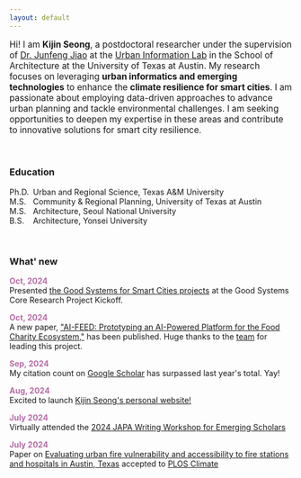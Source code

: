 ```yaml
---
layout: default
---
```


<p style="font-size:110%;">Hi! I am <b>Kijin Seong</b>, a postdoctoral researcher under the supervision of <a href="https://soa.utexas.edu/faculty/junfeng-jiao/" target="_blank">Dr. Junfeng Jiao</a> at the <a href="https://www.urbaninfolab.com/" target="_blank">Urban Information Lab</a> in the School of Architecture at the University of Texas at Austin. My research focuses on leveraging <b>urban informatics and emerging technologies</b> to enhance the <b>climate resilience for smart cities</b>. I am passionate about employing data-driven approaches to advance urban planning and tackle environmental challenges. I am seeking opportunities to deepen my expertise in these areas and contribute to innovative solutions for smart city resilience.</p>

<br />

### Education 
<p>
<span style="display:inline-block; width: 42px;">Ph.D.</span>Urban and Regional Science, Texas A&M University<br />
<span style="display:inline-block; width: 42px;">M.S.</span>Community & Regional Planning, University of Texas at Austin<br />
<span style="display:inline-block; width: 42px;">M.S.</span>Architecture, Seoul National University<br />
<span style="display:inline-block; width: 42px;">B.S.</span>Architecture, Yonsei University
</p>

<br />
        
### What' new
<p>
  <strong style="color: #b76ca8;">Oct, 2024</strong><br />
  Presented <a href="https://bridgingbarriers.utexas.edu/good-systems/projects/a-good-system-for-smart-cities" target="_blank">the Good Systems for Smart Cities projects</a> at the Good Systems Core Research Project Kickoff.  
</p>

<p>
  <strong style="color: #b76ca8;">Oct, 2024</strong><br />
  A new paper, <a href="https://link.springer.com/article/10.1007/s44196-024-00656-9" target="_blank">"AI-FEED: Prototyping an AI-Powered Platform for the Food Charity Ecosystem,"</a> has been published. Huge thanks to the <a href="https://ai-feed.ai/team.html" target="_blank">team</a> for leading this project.  
</p>

<p>
  <strong style="color: #b76ca8;">Sep, 2024</strong><br />
  My citation count on <a href="https://scholar.google.com/citations?hl=en&user=GcRv_SUAAAAJ&view_op=list_works&sortby=pubdate/" target="_blank">Google Scholar</a> has surpassed last year's total. Yay!  
</p>

<p>
  <strong style="color: #b76ca8;">Aug, 2024</strong><br />
  Excited to launch <a href="http://kijinseong.github.io/" target="_blank">Kijin Seong's personal website!</a>  
</p>
<p>
  <strong style="color: #b76ca8;">July 2024</strong><br />
  Virtually attended the <a href="/files/Documents/2024-JAPA-Writing-Workshop-for-Emerging-Scholarsv2.pdf">2024 JAPA Writing Workshop for Emerging Scholars</a>
</p>
<p>
  <strong style="color: #b76ca8;">July 2024</strong><br />
  Paper on <a href="https://doi.org/10.1371/journal.pclm.0000448">Evaluating urban fire vulnerability and accessibility to fire stations and hospitals in Austin, Texas</a> accepted to <a href="https://journals.plos.org/climate/">PLOS Climate</a> 
</p>



[def]: files/Documents/2024-JAPA-Writing-Workshop-for-Emerging-Scholarsv2.pd